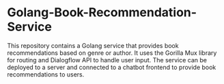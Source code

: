 # Golang-Book-Recommendation-Service
This repository contains a Golang service that provides book recommendations based on genre or author. It uses the Gorilla Mux library for routing and Dialogflow API to handle user input. The service can be deployed to a server and connected to a chatbot frontend to provide book recommendations to users.
